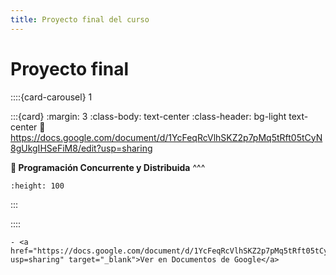 ```yaml
---
title: Proyecto final del curso
---
```

# Proyecto final

::::{card-carousel} 1

:::{card}
:margin: 3
:class-body: text-center
:class-header: bg-light text-center
:link: https://docs.google.com/document/d/1YcFeqRcVlhSKZ2p7pMq5tRft05tCyN8gUkgIHSeFiM8/edit?usp=sharing

**💬 Programación Concurrente y Distribuida**
^^^
```{image} https://gcloud.devoteam.com/wp-content/uploads/sites/32/2021/08/Google_Docs_logo_2014-2020.svg.png
:height: 100
```
:::

::::

```{tip}
- <a href="https://docs.google.com/document/d/1YcFeqRcVlhSKZ2p7pMq5tRft05tCyN8gUkgIHSeFiM8/edit?usp=sharing" target="_blank">Ver en Documentos de Google</a>
```
